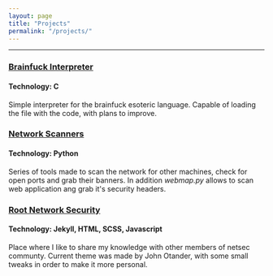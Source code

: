 ```yaml
---
layout: page
title: "Projects"
permalink: "/projects/"
---
```


___
### [Brainfuck Interpreter](https://github.com/W3ndige/brainfuck-c)
#### Technology: C
Simple interpreter for the brainfuck esoteric language. Capable of loading the file with the code, with plans to improve.


### [Network Scanners](https://github.com/W3ndige/poor-network-scanner)
#### Technology: Python
Series of tools made to scan the network for other machines, check for open ports and grab their banners. In addition *webmap.py* allows to scan web application ang grab it's security headers.


### [Root Network Security](https://github.com/W3ndige/w3ndige.github.io)
#### Technology: Jekyll, HTML, SCSS, Javascript
Place where I like to share my knowledge with other members of netsec communty. Current theme was made by John Otander, with some small tweaks in order to make it more personal.
